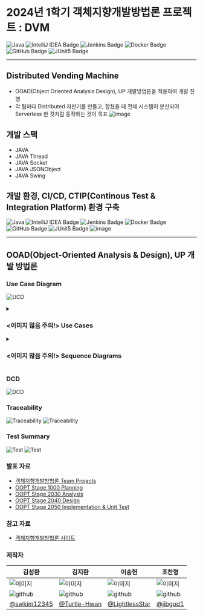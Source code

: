 # 2024년 1학기 객체지향개발방법론 프로젝트 : DVM

![Java](https://img.shields.io/badge/java-007396?style=flat-square&logo=java&logoColor=white&style=flat)
![IntelliJ IDEA Badge](https://img.shields.io/badge/IntelliJ%20IDEA-000?logo=intellijidea&logoColor=fff&style=flat)
![Jenkins Badge](https://img.shields.io/badge/Jenkins-D24939?logo=jenkins&logoColor=fff&style=flat)
![Docker Badge](https://img.shields.io/badge/Docker-2496ED?logo=docker&logoColor=fff&style=flat)
![GitHub Badge](https://img.shields.io/badge/GitHub-181717?logo=github&logoColor=fff&style=flat)
![JUnit5 Badge](https://img.shields.io/badge/JUnit5-25A162?logo=junit5&logoColor=fff&style=flat)

---

## Distributed Vending Machine

- OOAD(Object Oriented Analysis Design), UP 개발방법론을 적용하여 개발 진행
- 각 팀마다 Distributed 자판기를 만들고, 합쳤을 때 전체 시스템이 분산되어 Serverless 한 것처럼 동작하는 것이 목표
  ![image](https://github.com/LightlessStar/DVM/assets/67897841/50c919d4-b36e-454d-8efd-8b524e7860f4)

## 개발 스택

- JAVA
- JAVA Thread
- JAVA Socket
- JAVA JSONObject
- JAVA Swing

## 개발 환경, CI/CD, CTIP(Continous Test & Integration Platform) 환경 구축

![Java](https://img.shields.io/badge/java-007396?style=flat-square&logo=java&logoColor=white&style=flat)
![IntelliJ IDEA Badge](https://img.shields.io/badge/IntelliJ%20IDEA-000?logo=intellijidea&logoColor=fff&style=flat)
![Jenkins Badge](https://img.shields.io/badge/Jenkins-D24939?logo=jenkins&logoColor=fff&style=flat)
![Docker Badge](https://img.shields.io/badge/Docker-2496ED?logo=docker&logoColor=fff&style=flat)
![GitHub Badge](https://img.shields.io/badge/GitHub-181717?logo=github&logoColor=fff&style=flat)
![JUnit5 Badge](https://img.shields.io/badge/JUnit5-25A162?logo=junit5&logoColor=fff&style=flat)
![image](https://github.com/LightlessStar/DVM/assets/67897841/b7ec87a3-1683-43fc-92fa-a8eb13e6c74b)

---

## OOAD(Object-Oriented Analysis & Design), UP 개발 방법론

### Use Case Diagram

![UCD](https://github.com/LightlessStar/DVM/assets/67897841/7ace015f-4faf-4dbb-8920-06ef9f1bed00)

<details>
<summary><h3><이미지 많음 주의!> Use Cases</h3></summary>
  <h4>1-a, b, c, d, e  </h4>
  <img src="https://github.com/LightlessStar/DVM/assets/67897841/e7386ddf-3535-40d5-8758-fd107ce477b5" />
  <img src="https://github.com/LightlessStar/DVM/assets/67897841/6898c15f-105b-452b-a5c4-8c6c431b4329" />
  <img src="https://github.com/LightlessStar/DVM/assets/67897841/2d248bc4-3b0a-45e8-8f72-75ed698d75a5" />
  <img src="https://github.com/LightlessStar/DVM/assets/67897841/15f78fa3-12b4-415b-81a1-af57adcb1014" />
  <img src="https://github.com/LightlessStar/DVM/assets/67897841/d3d1388c-a736-4e7a-803a-6d11aa4a5732" />
  <h4>2-a, b, c, d</h4>
  <img src="https://github.com/LightlessStar/DVM/assets/67897841/6f390b27-8ecd-4bc8-a32d-13fda2a4872d" />
  <img src="https://github.com/LightlessStar/DVM/assets/67897841/2aaa85f6-fa2f-46d9-82d1-a98341525386" />
  <img src="https://github.com/LightlessStar/DVM/assets/67897841/c1840830-c138-4f71-a8b2-4e17936aff0f" />
  <img src="https://github.com/LightlessStar/DVM/assets/67897841/e686f886-fed4-422c-9f1e-03cead05abc9" />
  <h4>3-a, b</h4>
  <img src="https://github.com/LightlessStar/DVM/assets/67897841/65c1c6ca-14f8-4f43-bb82-75a2346a98d5" />
  <img src="https://github.com/LightlessStar/DVM/assets/67897841/dc10abb5-20c7-41a3-81d4-58dff08169a0" />
  <h4>4-a, b</h4>
  <img src="https://github.com/LightlessStar/DVM/assets/67897841/8b995d96-ac1a-4aa9-9565-8ff21b454ee5" />
  <img src="https://github.com/LightlessStar/DVM/assets/67897841/9f1fc35a-0a65-4df1-b778-5cc302534c8f" />
</details>  

<details><summary><h3><이미지 많음 주의!> Sequence Diagrams</h3></summary>

  <h4>1-a, b, c, d, e  </h4>
<img src="https://github.com/LightlessStar/DVM/assets/67897841/b9e06d7b-c472-463b-a5b8-88a39fda5ccd" />
<img src="https://github.com/LightlessStar/DVM/assets/67897841/1ad6fc07-cfdb-4753-9fd3-a052fffd9121" />
<img src="https://github.com/LightlessStar/DVM/assets/67897841/a726c0ba-0912-4529-a868-d1fbc930ddd0" />
<img src="https://github.com/LightlessStar/DVM/assets/67897841/f99072be-9b39-4bd9-a726-27e947e09958" />
<img src="https://github.com/LightlessStar/DVM/assets/67897841/9c1c5ff2-4f2f-4f5a-b0f7-36a47bd4f7ba" />

  <h4>2-a, b, c, d</h4>
<img src="https://github.com/LightlessStar/DVM/assets/67897841/43c32a05-1ed9-4728-b65c-c618f72da2ce" />
<img src="https://github.com/LightlessStar/DVM/assets/67897841/59a74596-d474-4a1b-b216-59362baf3a89" />
<img src="https://github.com/LightlessStar/DVM/assets/67897841/ac9d8bb8-60b1-4c03-a2ea-782c07e19add" />
<img src="https://github.com/LightlessStar/DVM/assets/67897841/0c5af8ed-b8ea-490c-ba2b-6110818ad4df" />

  <h4>3-a, b</h4>
<img src="https://github.com/LightlessStar/DVM/assets/67897841/822f6e0e-c8fd-403e-a49b-0a0d97fe7559" />
<img src="https://github.com/LightlessStar/DVM/assets/67897841/28df8e73-d8da-4638-aa98-fc5eb8b336a9" />

  <h4>4-a, b</h4>
<img src="https://github.com/LightlessStar/DVM/assets/67897841/5f0a33ad-703b-4e34-ad76-1265331f5e4d" />
<img src="https://github.com/LightlessStar/DVM/assets/67897841/14311496-f8e3-4039-a039-6740042163a8" />

</details>

### DCD

![DCD](https://github.com/LightlessStar/DVM/assets/67897841/dcbc2d08-a68c-41b1-8fda-eae7f6fb61f4)

### Traceability

![Traceability](https://github.com/LightlessStar/DVM/assets/67897841/86481762-077a-4105-8412-d942eacff145)
![Traceability](https://github.com/LightlessStar/DVM/assets/67897841/049e576b-6a3c-44ab-92b5-288ebd078e2e)

### Test Summary

![Test](https://github.com/LightlessStar/DVM/assets/67897841/29608041-3e5c-4ef1-8850-b884b1f36b51)
![Test](https://github.com/LightlessStar/DVM/assets/67897841/d94d5035-d242-4bab-8533-04abc2a599f8)

### 발표 자료

- [객체지향개발방법론 Team Projects](http://dslab.konkuk.ac.kr/Class/2024/24SMA/Team_Organization_A.htm)
- [OOPT Stage 1000 Planning](http://dslab.konkuk.ac.kr/Class/2024/24SMA/Team_project/OOPT%20Stage%201000/[T6]%20OOPT%201000%20v2.pdf)
- [OOPT Stage 2030 Analysis](http://dslab.konkuk.ac.kr/Class/2024/24SMA/Team_project/OOPT%20Stage%202030/[T6]%20OOPT%202030%20v3.pdf)
- [OOPT Stage 2040 Design](http://dslab.konkuk.ac.kr/Class/2024/24SMA/Team_project/OOPT%20Stage%202040/[T6]%20OOPT%202040%20v2.pdf)
- [OOPT Stage 2050 Implementation & Unit Test](http://dslab.konkuk.ac.kr/Class/2024/24SMA/Team_project/OOPT%20Stage%202050/[T6]%20OOPT%202050.pdf)

### 참고 자료

- [객체지향개발방법론 사이트](http://dslab.konkuk.ac.kr/Class/2024/24SMA/24SMA.htm)

### 제작자

| 김성환                                                             | 김지환                                                             | 이송헌                                                             | 조찬형                                                             |
|-----------------------------------------------------------------|-----------------------------------------------------------------|-----------------------------------------------------------------|-----------------------------------------------------------------|
| ![이미지](https://avatars.githubusercontent.com/u/52474291?v=4)    | ![이미지](https://avatars.githubusercontent.com/u/67897841?v=4)    | ![이미지](https://avatars.githubusercontent.com/u/45353929?v=4)    | ![이미지](https://avatars.githubusercontent.com/u/121758514?v=4)   |
| ![github](https://github.githubassets.com/favicons/favicon.png) | ![github](https://github.githubassets.com/favicons/favicon.png) | ![github](https://github.githubassets.com/favicons/favicon.png) | ![github](https://github.githubassets.com/favicons/favicon.png) 
| [@swkim12345](https://github.com/swkim12345)                    | [@Turtle-Hwan](https://github.com/Turtle-Hwan)                  | [@LightlessStar](https://github.com/LightlessStar)              | [@jibgod1](https://github.com/jibgod1)                          |


